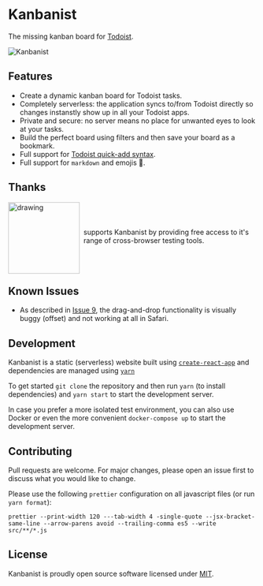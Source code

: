 # Kanbanist 
The missing kanban board for [Todoist](https://todoist.com/).

![Kanbanist](src/pages/kanbanist.png?raw=true "Kanbanist")

## Features

- Create a dynamic kanban board for Todoist tasks.
- Completely serverless: the application syncs to/from Todoist directly so changes instanstly show up in all your Todoist apps.
- Private and secure: no server means no place for unwanted eyes to look at your tasks.
- Build the perfect board using filters and then save your board as a bookmark.
- Full support for [Todoist quick-add syntax](https://support.todoist.com/hc/en-us/articles/115001745265-Task-Quick-Add).
- Full support for `markdown` and emojis 🎉.

## Thanks

<div style="display: flex; flex-direction: row; align-items: center;">
	<div style="margin-bottom: -6px">
		<a href="https://www.browserstack.com?ref=kanbanist">
			<img src="https://p14.zdusercontent.com/attachment/1015988/z4K7dDR7vr27LN9zoQik5OSZI?token=eyJhbGciOiJkaXIiLCJlbmMiOiJBMTI4Q0JDLUhTMjU2In0..fZbBaVczeG1OGqEejryeag.trvEOZksETCwsNOKeF7uuwNouu71q1RuviE-F4yy2LpBoCGxZhDta5BTD91ihprg8R6UGjj-5M-Cefx0XgpRejkHY-c46Q2qz10vqul9NSSPyps95Vgk-MZAcdqTTT2as0nJ2G9O624TqvVGrwhy2Ucex1VY1-yYkWFW9buFP2cFpSMb-luTtYmXR74-O3YjOMeIJ7gMU7Xo5Y4ba2NR9Phj_hRB8KlqPuUQwIwyBRHlIccN49i8X0XpIpgUYueclbPnM5-90HKLzmNLJSTfrv45oEFX3JI7uhkxJcfCJWc.KBy5HhXYdNPS92FXnCR6hw" alt="drawing" width="145"/>
		</a>
	</div>
	<div style="padding-left: 8px;">
		supports Kanbanist by providing free access to it's range of cross-browser testing tools.
	</div>
</div>

## Known Issues

- As described in [Issue 9](https://github.com/mwakerman/kanbanist/issues/9), the drag-and-drop functionality is visually buggy (offset) and not working at all in Safari.

## Development

Kanbanist is a static (serverless) website built using [`create-react-app`](https://github.com/facebook/create-react-app) and dependencies are managed using [`yarn`](https://yarnpkg.com/en/)

To get started `git clone` the repository and then run `yarn` (to install dependencies) and `yarn start` to start the development server.

In case you prefer a more isolated test environment, you can also use Docker or even the more convenient `docker-compose up` to start the development server.

## Contributing

Pull requests are welcome. For major changes, please open an issue first to discuss what you would like to change.

Please use the following `prettier` configuration on all javascript files (or run `yarn format`):

```
prettier --print-width 120 ---tab-width 4 -single-quote --jsx-bracket-same-line --arrow-parens avoid --trailing-comma es5 --write src/**/*.js
```

## License

Kanbanist is proudly open source software licensed under [MIT](LICENSE).
